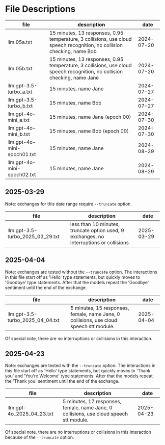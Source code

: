 # File Descriptions

| file | description | date |
|---|---|---|
| llm.05a.txt | 15 minutes, 13 responses, 0.95 temperature, 3 collisions, use cloud speech recognition, no collision checking, name Bob | 2024-07-20 |
| llm.05b.txt | 15 minutes, 13 responses, 0.95 temperature, 3 collisions, use cloud speech recognition, no collision checking, name Jane | 2024-07-20 |
| llm.gpt-3.5-turbo_a.txt | 15 minutes, name Jane | 2024-07-27 |
| llm.gpt-3.5-turbo_b.txt | 15 minutes, name Bob | 2024-07-27 |
| llm.gpt-4o-mini_a.txt | 15 minutes, name Jane (epoch 00) | 2024-07-30 |
| llm.gpt-4o-mini_b.txt | 15 minutes, name Bob (epoch 00) | 2024-07-30 |
| llm.gpt-4o-mini-epoch01.txt | 15 minutes, name Jane | 2024-08-29 |
| llm.gpt-4o-mini-epoch02.txt | 15 minutes, name Jane | 2024-08-29 |

## 2025-03-29 

Note: exchanges for this date range require `--truncate` option.

| file | description | date |
|---|---|---|
| llm.gpt-3.5-turbo_2025_03_29.txt | less than 10 minutes, truncate option used, 9 exchanges, no interruptions or collisions | 2025-03-29 |

## 2025-04-04 

Note: exchanges are tested without the `--truncate` option. The interactions in this file start off as 'Hello' type statements, but quickly moves to 'Goodbye' type statements. After that the models repeat the 'Goodbye' sentiment until the end of the exchange.

| file | description | date |
|---|---|---|
| llm.gpt-3.5-turbo_2025_04_04.txt | 5 minutes, 15 responses, female, name Jane, 0 collisions, use cloud speech stt module. | 2025-04-04 |

Of special note, there are no interruptions or collisions in this interaction.

## 2025-04-23 

Note: exchanges are tested with the `--truncate` option. The interactions in this file start off as 'Hello' type statements, but quickly moves to 'Thank you' and 'You're Welcome' type statements. After that the models repeat the 'Thank you' sentiment until the end of the exchange.

| file | description | date |
|---|---|---|
| llm.gpt-4o_2025_04_23.txt | 5 minutes, 17 responses, female, name Jane, 0 collisions, use cloud speech stt module. | 2025-04-23 |

Of special note, there are no interruptions or collisions in this interaction because of the `--truncate` option.
